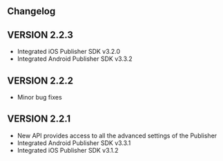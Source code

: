 ## Changelog

## VERSION 2.2.3
* Integrated iOS Publisher SDK v3.2.0
* Integrated Android Publisher SDK v3.3.2

## VERSION 2.2.2
* Minor bug fixes

## VERSION 2.2.1
* New API provides access to all the advanced settings of the Publisher
* Integrated Android Publisher SDK v3.3.1
* Integrated iOS Publisher SDK v3.1.2
